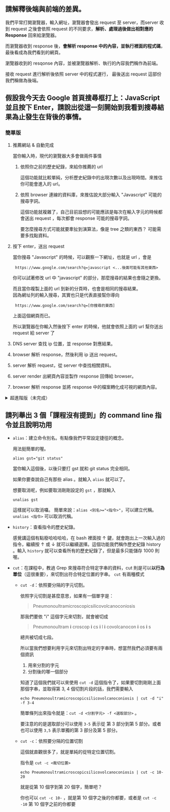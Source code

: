 ## 請解釋後端與前端的差異。

我們平常打開瀏覽器，輸入網址，瀏覽器會發出 request 至 server，而server 收到 request 之後會依照 request 的不同要求，**解析、處理過後做出相對應的 Response** 回來給瀏覽器。

而瀏覽器收到 response 後，**會解析 response 中的內容，並執行裡面的程式碼**，最後看成為我們看到的網頁。

瀏覽器收到的 resqonse 內容，並被瀏覽器解析、執行的內容我們稱作為前端。

接收 request 進行解析後依照 server 中的程式運行， 最後送出 request 這部份我們稱做為後端。


## 假設我今天去 Google 首頁搜尋框打上：JavaScript 並且按下 Enter，請說出從這一刻開始到我看到搜尋結果為止發生在背後的事情。

### 簡單版

1. 推薦網站 & 自動完成

    當你輸入時，現代的瀏覽器大多會做兩件事情
    1. 依照你之前的歷史紀錄，來給你推薦的 url

        這個功能就比較單純，分析歷史紀錄中的出現次數以及出現時間。來推估你可能會進入的 url。

    2. 依照 browser 連線的資料庫，來推估說大部分輸入 "Javascript" 可能的搜尋字詞。

        這個功能就複雜了，自己目前設想的可能應該是每次在輸入字元的時候都會送出 request ，每次都會 response 可能的搜尋字詞。
        
        要怎麼搜尋方式可能就要牽扯到演算法，像是 tree 之類的東西？
        可能需要多找點資料。

2. 按下 enter，送出 request
    
    當你搜尋 "Javascript" 的時候，可以觀察一下網址，也就是 url ，會是 

        https://www.google.com/search?q=javascript <...後面可能有其他東西>
    
    你可以試著修改 url 中 "javascript" 的部分，那麼搜尋的結果也會隨之更換。
    
    而且當你複製上面的 url 到新的分頁時，也會是相同的搜尋結果。  
    因為網址列的輸入搜尋，其實也只是代表直接幫你導向

        https://www.google.com/search?q=[你搜尋的東西]

    上面這個網頁而已。

    所以瀏覽器在你輸入然後按下 enter 的時候，他就會依照上面的 url 幫你送出 request 給 server 了

3. DNS server 查找 ip 位置，並 response 對應結果。

3. browser 解析 response，然後利用 ip 送出 request。

3. server 解析 request，從 server 中查找相關資料。

4. server render 出網頁內容並製作 response 回傳給 browser。

5. browser 解析 response 並將 response 中的檔案轉化成可視的網頁內容。

    

<details>
    <summary>超進階版（未完成）</summary>
之前看過一篇文章，[从输入 URL 到页面加载完成的过程中都发生了什么事情？
](http://fex.baidu.com/blog/2014/05/what-happen/)，很詳細的講解了這整個過程，這裡面知識的深度跟廣度直接讓自己瞠目結舌，很佩服作者的對於這些內容的研究跟了解。

不過我想老師問的可能主要是從瀏覽器　與 server　之前是怎麼樣互動？


從案下 enter



鍵盤按下按鍵

電腦硬體

驅動程式

瀏覽器送出 request

server 查找資料

接收 reqponse 後瀏覽器渲染

顯示圖形

螢幕顯示

眼睛視物
</details>

## 請列舉出 3 個「課程沒有提到」的 command line 指令並且說明功用

- `alias`：建立命令別名。有點像我們平常設定捷徑的概念。
    
    用法挺簡單的喔。

    ```
    alias gst="git status"
    ```

    當你輸入這個後，以後只要打 gst 就和 git status 完全相同。

    如果你要查說自己有那些 alias 。就輸入 `alias` 就可以了。

    想要取消呢，例如要取消剛剛設定的 `gst` ，那就輸入 
    
    ```
    unalias gst
    ```

    這樣就可以取消囉。
    簡單來說：`alias <別名>="<指令>"`，可以建立代稱。`unalias <指令>` 可以取消代稱。

- `history`：查看指令的歷史紀錄。

    感覺講這個有點廢哈哈哈哈，在 bash 裡面按 ↑ 鍵，就會跑出上一次輸入過的指令，繼續按 ↑ 或 ↓ 就可以繼續選擇。這個功能我們稱作歷史紀錄 history 。輸入 `history` 就可以查看所有的歷史紀錄了，但是最多只能儲存 1000 則喔。

- `cut`：在課程中，教過 Grep 來搜尋符合特定字串的資料，cut 則是可以**以行為單位**（這很重要），來切割出符合特定位置的字串。 `cut` 有兩種模式
    - `cut -d`：依照要分隔的字元切割。
        
        依照字元切割是甚麼意思，如果有一個單字是：
        > Pneumonoultramicroscopicsilicovolcanoconiosis

        那我們要依 "i" 這個字元來切割，就會被切成
        > Pneumonoultram **i** croscop **i** cs **i** l **i** covolcanocon **i** os **i** s

        總共被切成七段。

        所以當我們想要利用字元來切割出特定的字串時，想當然我們必須要有兩個資訊
        1. 用來分割的字元  
        2. 分割後的哪一個部分

        知道了這個我們就可以來使用 `cut -d` 這個指令了，如果要切割剛剛上面那個字串，並取得第 3, 4 個切割片段的話，我們需要輸入

        ```shell
        echo Pneumonoultramicroscopicsilicovolcanoconiosis | cut -d "i" -f 3-4
        ```
        
        簡單條列出來指令就是：`cut -d <分割字元> -f <選取部分>` 。
        
        要注意的的是選取部分可以使用 `3-5` 表示從 第 3 部分到第 5 部分。或者也可以使用 `3,5` 表示單獨的第 3 部分及第 5 部分。


    - `cut -c`：依照要分隔的位置切割  

        這個就直觀很多了，就是單純的從特定位置切割。

        指令是 `cut -c <裁切位置>`
        
        ```
        echo Pneumonoultramicroscopicsilicovolcanoconiosis | cut -c 10-20
        ```

        就是從第 10 個字到第 20 個字，簡單吧？
        
        你也可以 `cut -c 10-` ，就是第 10 個字之後的你都要，或者是 `cut -c -10` 第 10 個字之前的你都要